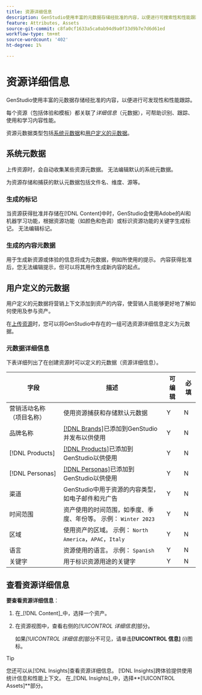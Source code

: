 ```yaml
---
title: 资源详细信息
description: GenStudio使用丰富的元数据存储经批准的内容，以便进行可搜索性和性能跟踪。
feature: Attributes, Assets
source-git-commit: c8fa0cf1633a5ca0ab94d9a0f33d9b7e7d6d61ed
workflow-type: tm+mt
source-wordcount: '402'
ht-degree: 1%

---
```



# 资源详细信息

GenStudio使用丰富的元数据存储经批准的内容，以便进行可发现性和性能跟踪。

每个资源（包括体验和模板）都关联了&#x200B;_详细信息_（元数据），可帮助识别、跟踪、使用和学习内容性能。

资源元数据类型包括[系统元数据](#system-metadata)和[用户定义的元数据](#user-defined-metadata)。

## 系统元数据

上传资源时，会自动收集某些资源元数据。 无法编辑默认的系统元数据。

为资源存储和捕获的默认元数据包括文件名、维度、源等。

### 生成的标记

当资源获得批准并存储在[!DNL Content]中时，GenStudio会使用Adobe的AI和机器学习功能，根据资源功能（如颜色和色调）或标识资源功能的关键字生成标记。 无法编辑标记。

### 生成的内容元数据

用于生成新资源或体验的信息将成为元数据，例如所使用的提示。 内容获得批准后，您无法编辑提示，但可以将其用作生成新内容的起点。

## 用户定义的元数据

用户定义的元数据将营销上下文添加到资产的内容，使营销人员能够更好地了解如何使用及参与资产。

在[上传资源](/help/user-guide/content/manage-assets.md#add-assets)时，您可以将GenStudio中存在的一组可选资源详细信息定义为元数据。

### 元数据详细信息

下表详细列出了在创建资源时可以定义的元数据（资源详细信息）。

| 字段 | 描述 | 可编辑 | 必填 |
| ------------- | ----------- | -------- | -------- |
| 营销活动名称（项目名称） | 使用资源捕获和存储默认元数据 | Y | N |
| 品牌名称 | [[!DNL Brands]](/help/user-guide/guidelines/brands.md)已添加到GenStudio并发布以供使用 | Y | N |
| [!DNL Products] | [[!DNL Products]](/help/user-guide/guidelines/products.md)已添加到GenStudio以供使用 | Y | N |
| [!DNL Personas] | [[!DNL Personas]](/help/user-guide/guidelines/personas.md)已添加到GenStudio以供使用 | Y | N |
| 渠道 | GenStudio中用于资源的内容类型，如电子邮件和元广告 | Y | N |
| 时间范围 | 资产使用的时间范围，如季度、季度、年份等。 示例： `Winter 2023` | Y | N |
| 区域 | 使用资产的区域。 示例： `North America`，`APAC`，`Italy` | Y | N |
| 语言 | 资源使用的语言。 示例： `Spanish` | Y | N |
| 关键字 | 用于标识资源用途的关键字 | Y | N |

## 查看资源详细信息

**要查看资源详细信息**：

1. 在&#x200B;_[!DNL Content]_中，选择一个资产。

1. 在资源视图中，查看右侧的&#x200B;_[!UICONTROL 详细信息]_&#x200B;部分。

   如果&#x200B;_[!UICONTROL 详细信息]_&#x200B;部分不可见，请单击&#x200B;**[!UICONTROL 信息]** (i)图标。

>[!TIP]
>
>您还可以从[!DNL Insights]查看资源详细信息。 [!DNL Insights]跨体验提供使用统计信息和性能上下文。 在&#x200B;_[!DNL Insights]_中，选择&#x200B;**[!UICONTROL Assets]**部分。

<!-- ## History

Expand the _[!UICONTROL History]_ section to view a timeline of approvals and activity.

list other activity, show screenshot?
-->
